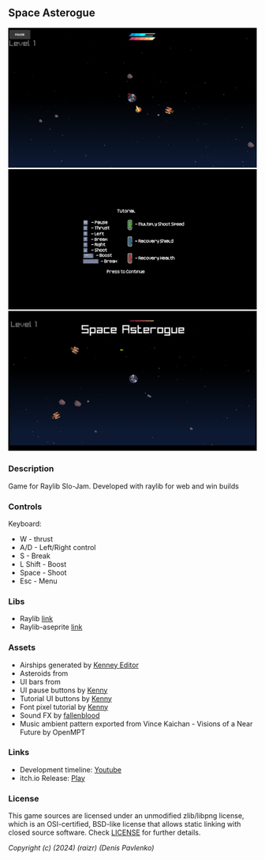 
## Space Asterogue

![(Space Asterogue)](screenshots/1.png "Space Asterogue")
![(Space Asterogue)](screenshots/2.png "Space Asterogue")
![(Space Asterogue)](screenshots/3.png "Space Asterogue")

### Description
 Game for Raylib Slo-Jam. Developed with raylib for web and win builds

### Controls
Keyboard:
 - W - thrust
 - A/D - Left/Right control
 - S - Break
 - L Shift - Boost
 - Space - Shoot
 - Esc - Menu
### Libs
 - Raylib [link](https://github.com/raysan5/raylib)
 - Raylib-aseprite [link](https://github.com/RobLoach/raylib-aseprite)

### Assets
 - Airships generated by [Kenney Editor](https://kenney.itch.io/ship-mixer)
 - Asteroids from 
 - UI bars from
 - UI pause buttons by [Kenny](https://www.kenney.nl/assets/onscreen-controls)
 - Tutorial UI buttons by [Kenny](https://www.kenney.nl/assets/input-prompts-pixel-16)
 - Font pixel tutorial by [Kenny](https://www.kenney.nl/assets/kenney-fonts)
 - Sound FX by [fallenblood](https://fallenblood.itch.io/50-sfx)
 - Music ambient pattern exported from Vince Kaichan - Visions of a Near Future by OpenMPT

### Links
 - Development timeline: [Youtube]()
 - itch.io Release: [Play](https://raizr.itch.io/space-asterogue)

### License
This game sources are licensed under an unmodified zlib/libpng license, which is an OSI-certified, BSD-like license that allows static linking with closed source software. Check [LICENSE](LICENSE) for further details.

*Copyright (c) (2024) (raizr) (Denis Pavlenko)*
